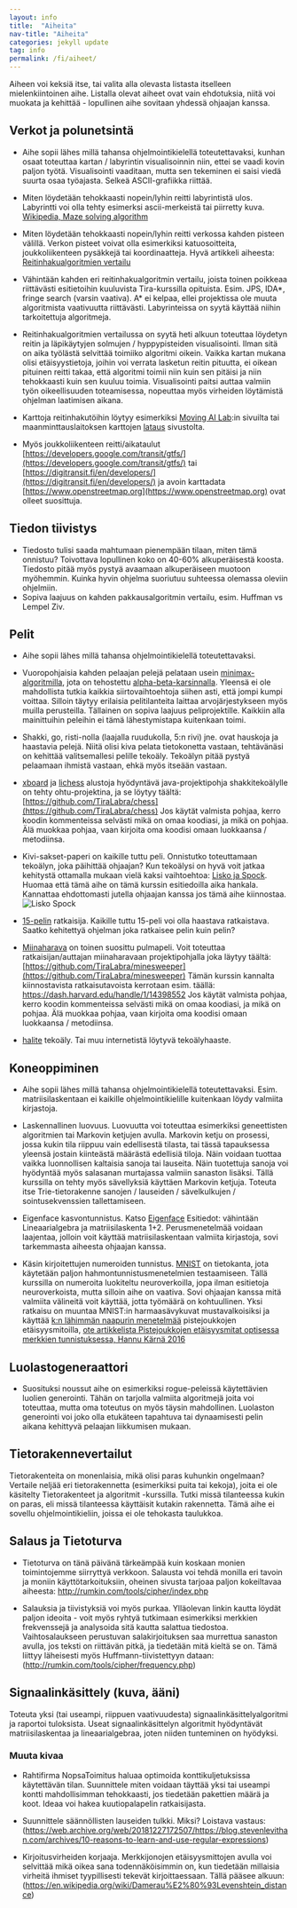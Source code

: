 ```yaml
---
layout: info
title:  "Aiheita"
nav-title: "Aiheita"
categories: jekyll update
tag: info
permalink: /fi/aiheet/
---
```


Aiheen voi keksiä itse, tai valita alla olevasta listasta itselleen mielenkiintoinen aihe. Listalla olevat aiheet ovat vain ehdotuksia, niitä voi muokata ja kehittää - lopullinen aihe sovitaan yhdessä ohjaajan kanssa.

## Verkot ja polunetsintä

* Aihe sopii lähes millä tahansa ohjelmointikielellä toteutettavaksi, kunhan osaat toteuttaa kartan / labyrintin visualisoinnin niin, ettei se vaadi kovin paljon työtä. Visualisointi vaaditaan, mutta sen tekeminen ei saisi viedä suurta osaa työajasta. Selkeä ASCII-grafiikka riittää. 

* Miten löydetään tehokkaasti nopein/lyhin reitti labyrintistä ulos. Labyrintti voi olla tehty esimerksi ascii-merkeistä tai piirretty kuva. [Wikipedia, Maze solving algorithm](https://en.wikipedia.org/wiki/Maze_solving_algorithm) 

* Miten löydetään tehokkaasti nopein/lyhin reitti verkossa kahden pisteen välillä. Verkon pisteet voivat olla esimerkiksi katuosoitteita, joukkoliikenteen pysäkkejä tai koordinaatteja. Hyvä artikkeli aiheesta: [Reitinhakualgoritmien vertailu](http://theory.stanford.edu/~amitp/GameProgramming/AStarComparison.html)

* Vähintään kahden eri reitinhakualgoritmin vertailu, joista toinen poikkeaa riittävästi esitietoihin kuuluvista Tira-kurssilla opituista. Esim. JPS, IDA\*, fringe search (varsin vaativa). A* ei kelpaa, ellei projektissa ole muuta algoritmista vaativuutta riittävästi. Labyrinteissa on syytä käyttää niihin tarkoitettuja algoritmeja.

* Reitinhakualgoritmien vertailussa on syytä heti alkuun toteuttaa löydetyn reitin ja läpikäytyjen solmujen / hyppypisteiden visualisointi. Ilman sitä on aika työlästä selvittää toimiiko algoritmi oikein. Vaikka kartan mukana olisi etäisyystietoja, joihin voi verrata lasketun reitin pituutta, ei oikean pituinen reitti takaa, että algoritmi toimii niin kuin sen pitäisi ja niin tehokkaasti kuin sen kuuluu toimia. Visualisointi paitsi auttaa valmiin työn oikeellisuuden toteamisessa, nopeuttaa myös virheiden löytämistä ohjelman laatimisen aikana.

* Karttoja reitinhakutöihin löytyy esimerkiksi [Moving AI Lab](http://www.movingai.com/benchmarks/):in sivuilta tai maanminttauslaitoksen karttojen [lataus](http://kartat.kapsi.fi/) sivustolta.

* Myös joukkoliikenteen reitti/aikataulut [https://developers.google.com/transit/gtfs/](https://developers.google.com/transit/gtfs/) tai [https://digitransit.fi/en/developers/](https://digitransit.fi/en/developers/) ja avoin karttadata [https://www.openstreetmap.org](https://www.openstreetmap.org) ovat olleet suosittuja.

## Tiedon tiivistys

* Tiedosto tulisi saada mahtumaan pienempään tilaan, miten tämä onnistuu? Toivottava lopullinen koko on 40-60% alkuperäisestä koosta. Tiedosto pitää myös pystyä avaamaan alkuperäiseen muotoon myöhemmin. Kuinka hyvin ohjelma suoriutuu suhteessa olemassa oleviin ohjelmiin.
* Sopiva laajuus on kahden pakkausalgoritmin vertailu, esim. Huffman vs Lempel Ziv.


## Pelit

* Aihe sopii lähes millä tahansa ohjelmointikielellä toteutettavaksi.

* Vuoropohjaisia kahden pelaajan pelejä pelataan usein [minimax-algoritmilla](https://en.wikipedia.org/wiki/Minimax), jota on tehostettu [alpha-beta-karsinnalla](https://en.wikipedia.org/wiki/Alpha%E2%80%93beta_pruning). Yleensä ei ole mahdollista tutkia kaikkia siirtovaihtoehtoja siihen asti, että jompi kumpi voittaa. Silloin täytyy erilaisia pelitilanteita laittaa arvojärjestykseen myös muilla perusteilla. Tällainen on sopiva laajuus peliprojektille. Kaikkiin alla mainittuihin peleihin ei tämä lähestymistapa kuitenkaan toimi.

* Shakki, go, risti-nolla (laajalla ruudukolla, 5:n rivi) jne. ovat hauskoja ja haastavia pelejä. Niitä olisi kiva pelata tietokonetta vastaan, tehtävänäsi on kehittää valitsemallesi pelille tekoäly. Tekoälyn pitää pystyä pelaamaan ihmistä vastaan, ehkä myös itseään vastaan. 

* [xboard](https://www.gnu.org/software/xboard/) ja [lichess](https://lichess.org/blog/WvDNticAAMu_mHKP/welcome-lichess-bots) alustoja hyödyntävä java-projektipohja shakkitekoälylle on tehty ohtu-projektina, ja se löytyy täältä: [https://github.com/TiraLabra/chess](https://github.com/TiraLabra/chess) Jos käytät valmista pohjaa, kerro koodin kommenteissa selvästi mikä on omaa koodiasi, ja mikä on pohjaa. Älä muokkaa pohjaa, vaan kirjoita oma koodisi omaan luokkaansa / metodiinsa.

* Kivi-sakset-paperi on kaikille tuttu peli. Onnistutko toteuttamaan tekoälyn, joka päihittää ohjaajan? Kun tekoälysi on hyvä voit jatkaa kehitystä ottamalla mukaan vielä kaksi vaihtoehtoa: [Lisko ja Spock](http://www.youtube.com/watch?v=x5Q6-wMx-K8). Huomaa että tämä aihe on tämä kurssin esitiedoilla aika hankala. Kannattaa ehdottomasti jutella ohjaajan kanssa jos tämä aihe kiinnostaa. ![Lisko Spock](http://upload.wikimedia.org/wikipedia/commons/a/ad/Pierre_ciseaux_feuille_l%C3%A9zard_spock_aligned.svg)

* [15-pelin](http://en.m.wikipedia.org/wiki/15_puzzle) ratkaisija. Kaikille tuttu 15-peli voi olla haastava ratkaistava. Saatko kehitettyä ohjelman joka ratkaisee pelin kuin pelin? 

* [Miinaharava](https://en.wikipedia.org/wiki/Minesweeper_(video_game)) on toinen suosittu pulmapeli. Voit toteuttaa ratkaisijan/auttajan miinaharavaan projektipohjalla joka läytyy täältä: [https://github.com/TiraLabra/minesweeper](https://github.com/TiraLabra/minesweeper) Tämän kurssin kannalta kiinnostavista ratkaisutavoista kerrotaan esim. täällä: https://dash.harvard.edu/handle/1/14398552  Jos käytät valmista pohjaa, kerro koodin kommenteissa selvästi mikä on omaa koodiasi, ja mikä on pohjaa. Älä muokkaa pohjaa, vaan kirjoita oma koodisi omaan luokkaansa / metodiinsa.

* [halite](https://halite.io/) tekoäly. Tai muu internetistä löytyvä tekoälyhaaste.

## Koneoppiminen

* Aihe sopii lähes millä tahansa ohjelmointikielellä toteutettavaksi. Esim. matriisilaskentaan ei kaikille ohjelmointikielille kuitenkaan löydy valmiita kirjastoja.

* Laskennallinen luovuus. Luovuutta voi toteuttaa esimerkiksi geneettisten algoritmien tai Markovin ketjujen avulla. Markovin ketju on prosessi, jossa kukin tila riippuu vain edellisestä tilasta, tai tässä tapauksessa yleensä jostain kiinteästä määrästä edellisiä tiloja. Näin voidaan tuottaa vaikka luonnollisen kaltaisia sanoja tai lauseita. Näin tuotettuja sanoja voi hyödyntää myös salasanan murtajassa valmiin sanaston lisäksi. Tällä kurssilla on tehty myös sävellyksiä käyttäen Markovin ketjuja. Toteuta itse Trie-tietorakenne sanojen / lauseiden / sävelkulkujen / sointusekvenssien tallettamiseen.

* Eigenface kasvontunnistus. Katso [Eigenface](https://en.wikipedia.org/wiki/Eigenface) Esitiedot: vähintään Lineaarialgebra ja matriisilaskenta 1+2. Perusmenetelmää voidaan laajentaa, jolloin voit käyttää matriisilaskentaan valmiita kirjastoja, sovi tarkemmasta aiheesta ohjaajan kanssa.

* Käsin kirjoitettujen numeroiden tunnistus. [MNIST](http://yann.lecun.com/exdb/mnist/) on tietokanta, jota käytetään paljon hahmontunnistusmenetelmien testaamiseen. Tällä kurssilla on numeroita luokiteltu neuroverkoilla, jopa ilman esitietoja neuroverkoista, mutta silloin aihe on vaativa. Sovi ohjaajan kanssa mitä valmiita välineitä voit käyttää, jotta työmäärä on kohtuullinen. Yksi ratkaisu on muuntaa MNIST:in harmaasävykuvat mustavalkoisiksi ja käyttää [k:n lähimmän naapurin menetelmää](https://en.wikipedia.org/wiki/K-nearest_neighbors_algorithm) pistejoukkojen etäisyysmitoilla, [ote artikkelista Pistejoukkojen etäisyysmitat optisessa merkkien tunnistuksessa, Hannu Kärnä 2016](distance_measures.pdf)   

## Luolastogeneraattori
* Suosituksi noussut aihe on esimerkiksi rogue-peleissä käytettävien luolien generointi. Tähän on tarjolla valmiita algoritmejä joita voi toteuttaa, mutta oma toteutus on myös täysin mahdollinen. Luolaston generointi voi joko olla etukäteen tapahtuva tai dynaamisesti pelin aikana kehittyvä pelaajan liikkumisen mukaan.


## Tietorakennevertailut
Tietorakenteita on monenlaisia, mikä olisi paras kuhunkin ongelmaan? Vertaile neljää eri tietorakennetta (esimerkiksi puita tai kekoja), joita ei ole käsitelty Tietorakenteet ja algoritmit -kurssilla. Tutki missä tilanteessa kukin on paras, eli missä tilanteessa käyttäisit kutakin rakennetta. Tämä aihe ei sovellu ohjelmointikieliin, joissa ei ole tehokasta taulukkoa.


## Salaus ja Tietoturva
* Tietoturva on tänä päivänä tärkeämpää kuin koskaan monien toimintojemme siirryttyä verkkoon. Salausta voi tehdä monilla eri tavoin ja moniin käyttötarkoituksiin, oheinen sivusta tarjoaa paljon kokeiltavaa aiheesta: http://rumkin.com/tools/cipher/index.php

* Salauksia ja tiivistyksiä voi myös purkaa. Ylläolevan linkin kautta löydät paljon ideoita - voit myös ryhtyä tutkimaan esimerkiksi merkkien frekvenssejä ja analysoida sitä kautta salattua tiedostoa. Vaihtosalaukseen perustuvan salakirjoituksen saa murrettua sanaston avulla, jos teksti on riittävän pitkä, ja tiedetään mitä kieltä se on. Tämä liittyy läheisesti myös Huffmann-tiivistettyyn dataan: (http://rumkin.com/tools/cipher/frequency.php)


## Signaalinkäsittely (kuva, ääni)
Toteuta yksi (tai useampi, riippuen vaativuudesta) signaalinkäsittelyalgoritmi ja raportoi tuloksista. Useat signaalinkäsittelyn algoritmit hyödyntävät matriisilaskentaa ja lineaarialgebraa, joten niiden tunteminen on hyödyksi.

### Muuta kivaa
* Rahtifirma NopsaToimitus haluaa optimoida konttikuljetuksissa käytettävän tilan. Suunnittele miten voidaan täyttää yksi tai useampi kontti mahdollisimman tehokkaasti, jos tiedetään pakettien määrä ja koot. Ideaa voi hakea kuutiopalapelin ratkaisijasta.

* Suunnittele säännöllisten lauseiden tulkki. Miksi? Loistava vastaus: (https://web.archive.org/web/20181227172507/https://blog.stevenlevithan.com/archives/10-reasons-to-learn-and-use-regular-expressions)

* Kirjoitusvirheiden korjaaja. Merkkijonojen etäisyysmittojen avulla voi selvittää mikä oikea sana todennäköisimmin on, kun tiedetään millaisia virheitä ihmiset tyypillisesti tekevät kirjoittaessaan. Tällä pääsee alkuun: (https://en.wikipedia.org/wiki/Damerau%E2%80%93Levenshtein_distance)
